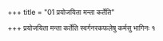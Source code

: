 +++
title = "01 प्रयोजयिता मन्ता कर्तेति"

+++
प्रयोजयिता मन्ता कर्तेति स्वर्गनरकफलेषु कर्मसु भागिनः १